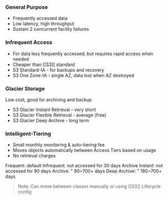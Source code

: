 
### General Purpose

- Frequently accessed data
- Low latency, high throughput
- Sustain 2 concurrent facility failures

### Infrequent Access

- For data less frequently accessed, but requires rapid access when needed
- Cheaper than [[S3]] standard
- S3 Standard-IA - for backups and recovery
- S3 One Zone-IA - single AZ, data lost when AZ destroyed

### Glacier Storage

Low cost, good for archiving and backup

- S3 Glacier Instant Retrieval - very short
- S3 Glacier Flexible Retrieval - average (free)
- S3 Glacier Deep Archive - long term

### Intelligent-Tiering

- Small monthly monitoring & auto-tiering fee
- Moves objects automatically between Access Tiers based on usage
- No retrieval charges

Frequent: default
Infrequent: not accessed for 30 days
Archive Instant: not accessed for 90 days
Archive: " 90~700+ days
Deep Archive: " 180~700+ days

> Note: Can move between classes manually or using [[S3]] Lifecycle config